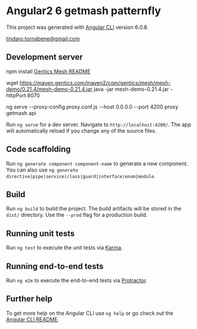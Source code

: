 # Angular2 6 getmash patternfly

This project was generated with [Angular CLI](https://github.com/angular/angular-cli) version 6.0.8.

tindaro.tornabene@gmail.com

## Development server
npm install
[Gentics Mesh README](https://github.com/gentics/mesh/blob/master/README.md)

wget https://maven.gentics.com/maven2/com/gentics/mesh/mesh-demo/0.21.4/mesh-demo-0.21.4.jar
java   -jar mesh-demo-0.21.4.jar -httpPort 8070

ng serve --proxy-config proxy.conf.js  --host 0.0.0.0 --port 4200
proxy getmash api

Run `ng serve` for a dev server. Navigate to `http://localhost:4200/`. The app will automatically reload if you change any of the source files.


## Code scaffolding

Run `ng generate component component-name` to generate a new component. You can also use `ng generate directive|pipe|service|class|guard|interface|enum|module`.

## Build

Run `ng build` to build the project. The build artifacts will be stored in the `dist/` directory. Use the `--prod` flag for a production build.

## Running unit tests

Run `ng test` to execute the unit tests via [Karma](https://karma-runner.github.io).

## Running end-to-end tests

Run `ng e2e` to execute the end-to-end tests via [Protractor](http://www.protractortest.org/).

## Further help

To get more help on the Angular CLI use `ng help` or go check out the [Angular CLI README](https://github.com/angular/angular-cli/blob/master/README.md).

